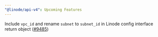 ```yaml
---
"@linode/api-v4": Upcoming Features
---
```


Include `vpc_id` and rename `subnet` to `subnet_id` in Linode config interface return object ([#9485](https://github.com/linode/manager/pull/9485))
